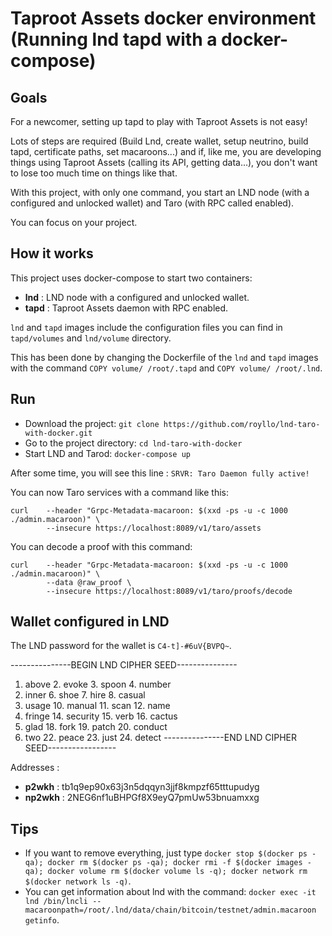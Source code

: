 # Taproot Assets docker environment (Running lnd tapd with a docker-compose)

## Goals

For a newcomer, setting up tapd to play with Taproot Assets is not easy!

Lots of steps are required (Build Lnd, create wallet, setup neutrino, build tapd, certificate paths, set macaroons...) 
and if, like me, you are developing things using Taproot Assets (calling its API, getting data...), you don't want to 
lose too much time on things like that.

With this project, with only one command, you start an LND node (with a configured and unlocked wallet) and Taro (with
RPC called enabled).

You can focus on your project.

## How it works

This project uses docker-compose to start two containers:
- **lnd** : LND node with a configured and unlocked wallet.
- **tapd** : Taproot Assets daemon with RPC enabled.

`lnd` and `tapd` images include the configuration files you can find in `tapd/volumes` and `lnd/volume` directory.

This has been done by changing the Dockerfile of the `lnd` and `tapd` images with the command `COPY volume/ /root/.tapd`
and `COPY volume/ /root/.lnd`.




## Run

- Download the project: `git clone https://github.com/royllo/lnd-taro-with-docker.git`
- Go to the project directory: `cd lnd-taro-with-docker`
- Start LND and Tarod: `docker-compose up`

After some time, you will see this line : `SRVR: Taro Daemon fully active!`

You can now Taro services with a command like this:

```
curl    --header "Grpc-Metadata-macaroon: $(xxd -ps -u -c 1000 ./admin.macaroon)" \
        --insecure https://localhost:8089/v1/taro/assets
```

You can decode a proof with this command:

```
curl    --header "Grpc-Metadata-macaroon: $(xxd -ps -u -c 1000 ./admin.macaroon)" \
        --data @raw_proof \
        --insecure https://localhost:8089/v1/taro/proofs/decode
```


## Wallet configured in LND

The LND password for the wallet is `C4-t]-#6uV{BVPQ~`.

---------------BEGIN LND CIPHER SEED---------------

1. above 2. evoke 3. spoon 4. number
5. inner 6. shoe 7. hire 8. casual
9. usage 10. manual 11. scan 12. name
13. fringe 14. security 15. verb 16. cactus
17. glad 18. fork 19. patch 20. conduct
21. two 22. peace 23. just 24. detect
---------------END LND CIPHER SEED-----------------


Addresses :

- **p2wkh** : tb1q9ep90x63j3n5dqqyn3jjf8kmpzf65tttupudyg
- **np2wkh** : 2NEG6nf1uBHPGf8X9eyQ7pmUw53bnuamxxg

## Tips

- If you want to remove everything, just
  type `docker stop $(docker ps -qa); docker rm $(docker ps -qa); docker rmi -f $(docker images -qa); docker volume rm $(docker volume ls -q); docker network rm $(docker network ls -q)`.
- You can get information about lnd with the
  command: `docker exec -it lnd /bin/lncli --macaroonpath=/root/.lnd/data/chain/bitcoin/testnet/admin.macaroon getinfo`.
